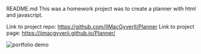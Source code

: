README.md
This was a homework project was to create a planner with html and javascript.  

Link to project repo: https://github.com/IIMacGyverII/Planner
Link to project page: https://iimacgyverii.github.io/Planner/


<!-- ![portfolio demo](https://github.com/IIMacGyverII/Planner/raw/main/screen.png) -->
![portfolio demo](https://github.com/IIMacGyverII/Planner/raw/main/planner.gif)
